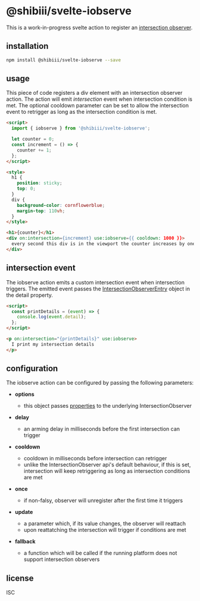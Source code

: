 # @shibiii/svelte-iobserve

This is a work-in-progress svelte action to register an [intersection observer](https://developer.mozilla.org/en-US/docs/Web/API/Intersection_Observer_API "intersection observer").

## installation

```bash
npm install @shibiii/svelte-iobserve --save
```

## usage

This piece of code registers a div element with an intersection observer action. The action will emit _intersection_ event when intersection condition is met. The optional cooldown parameter can be set to allow the intersection event to retrigger as long as the intersection condition is met.

```html
<script>
  import { iobserve } from '@shibiii/svelte-iobserve';

  let counter = 0;
  const increment = () => {
    counter += 1;
  };
</script>

<style>
  h1 {
    position: sticky;
    top: 0;
  }
  div {
    background-color: cornflowerblue;
    margin-top: 110vh;
  }
</style>

<h1>{counter}</h1>
<div on:intersection={increment} use:iobserve={{ cooldown: 1000 }}>
  every second this div is in the viewport the counter increases by one
</div>
```

## intersection event

The iobserve action emits a custom intersection event when intersection triggers. The emitted event passes the [IntersectionObserverEntry](https://developer.mozilla.org/en-US/docs/Web/API/IntersectionObserverEntry) object in the detail property.

```html
<script>
  const printDetails = (event) => {
    console.log(event.detail);
  };
</script>

<p on:intersection="{printDetails}" use:iobserve>
  I print my intersection details
</p>
```

## configuration

The iobserve action can be configured by passing the following parameters:

- **options**

  - this object passes [properties](https://developer.mozilla.org/en-US/docs/Web/API/IntersectionObserver#Properties) to the underlying IntersectionObserver

- **delay**

  - an arming delay in milliseconds before the first intersection can trigger

- **cooldown**

  - cooldown in milliseconds before intersection can retrigger
  - unlike the IntersectionObserver api's default behaviour, if this is set, intersection will keep retriggering as long as intersection conditions are met

- **once**

  - if non-falsy, observer will unregister after the first time it triggers

- **update**

  - a parameter which, if its value changes, the observer will reattach
  - upon reattatching the intersection will trigger if conditions are met

- **fallback**
  - a function which will be called if the running platform does not support intersection observers

## license

ISC
